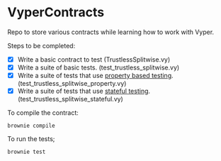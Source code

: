 # VyperContracts
Repo to store various contracts while learning how to work with Vyper.

Steps to be completed:
- [x] Write a basic contract to test (TrustlessSplitwise.vy)
- [x] Write a suite of basic tests. (test_trustless_splitwise.vy)
- [x] Write a suite of tests that use [property based testing](https://eth-brownie.readthedocs.io/en/stable/tests-hypothesis-property.html). (test_trustless_splitwise_property.vy)
- [x] Write a suite of tests that use [stateful testing](https://eth-brownie.readthedocs.io/en/stable/tests-hypothesis-stateful.html). (test_trustless_splitwise_stateful.vy)

To compile the contract:

```
brownie compile
```

To run the tests;

```
brownie test
```
